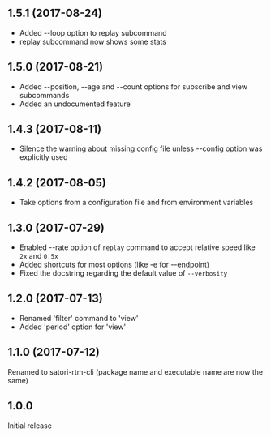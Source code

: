 1.5.1 (2017-08-24)
------------------

* Added --loop option to replay subcommand
* replay subcommand now shows some stats

1.5.0 (2017-08-21)
------------------

* Added --position, --age and --count options for subscribe and view subcommands
* Added an undocumented feature

1.4.3 (2017-08-11)
------------------

* Silence the warning about missing config file unless --config option was explicitly used

1.4.2 (2017-08-05)
------------------

* Take options from a configuration file and from environment variables

1.3.0 (2017-07-29)
------------------

* Enabled --rate option of `replay` command to accept relative speed like `2x` and `0.5x`
* Added shortcuts for most options (like -e for --endpoint)
* Fixed the docstring regarding the default value of `--verbosity`

1.2.0 (2017-07-13)
------------------

* Renamed 'filter' command to 'view'
* Added 'period' option for 'view'

1.1.0 (2017-07-12)
------------------

Renamed to satori-rtm-cli (package name and executable name are now the same)

1.0.0
-----

Initial release